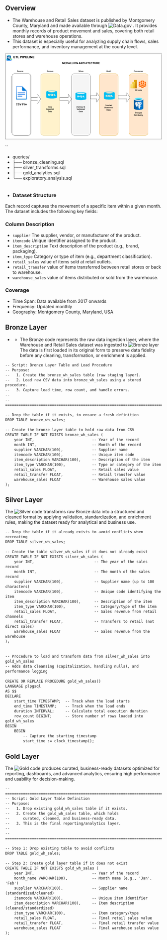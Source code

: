 ## Overview

- The Warehouse and Retail Sales dataset is published by Montgomery County, Maryland and made available through ![Data.gov](https://catalog.data.gov/dataset/warehouse-and-retail-sales?utm_source=chatgpt.com)
. It provides monthly records of product movement and sales, covering both retail stores and warehouse operations.
- This dataset is especially useful for analyzing supply chain flows, sales performance, and inventory management at the county level.

![Data flow](https://github.com/wolethomas78/warehouse_sales_project/blob/b410fa532a0b9c47adcc5d13df9bfef1b56b030c/ETL_WHS.png)


 ``
- queries/
- ├── bronze_cleaning.sql
- ├── silver_transforms.sql
- ├── gold_analytics.sql
- └── exploratory_analysis.sql
  ```
 -  ### Dataset Structure
Each record captures the movement of a specific item within a given month. The dataset includes the following key fields:

### Column	Description
- ```supplier```	The supplier, vendor, or manufacturer of the product.
- ```itemcode```	Unique identifier assigned to the product.
- ```item_description```	Text description of the product (e.g., brand, packaging).
- ```item_type```	Category or type of item (e.g., department classification).
- ```retail_sales```	value of items sold at retail outlets.
- ```retail_transfer```	value of items transferred between retail stores or back to warehouse.
- ```warehouse_sales```	value of items distributed or sold from the warehouse.

 ### Coverage
- Time Span: Data available from 2017 onwards
- Frequency: Updated monthly
- Geography: Montgomery County, Maryland, USA

 ## Bronze Layer
- - The Bronze code represents the raw data ingestion layer, where the Warehouse and Retail Sales dataset was ingested to ![Bronze layer](https://github.com/wolethomas78/warehouse_sales_project/blob/fbd2c6c172512009c07ecac736967c0a0ffae01c/bronze_wh_code)
 The data is first loaded in its original form to preserve data fidelity before any cleaning, transformation, or enrichment is applied.

```-- ===========================================================================
-- Script: Bronze Layer Table and Load Procedure
-- Purpose: 
--   1. Create the bronze_wh_sales table (raw staging layer).
--   2. Load raw CSV data into bronze_wh_sales using a stored procedure.
--   3. Capture load time, row count, and handle errors.
--
-- ===========================================================================

-- Drop the table if it exists, to ensure a fresh definition
DROP TABLE bronze_wh_sales;

-- Create the bronze layer table to hold raw data from CSV
CREATE TABLE IF NOT EXISTS bronze_wh_sales (
    year INT,                          -- Year of the record
    month INT,                         -- Month of the record
    supplier VARCHAR(100),             -- Supplier name
    itemcode VARCHAR(100),             -- Unique item code
    item_description VARCHAR(100),     -- Description of the item
    item_type VARCHAR(100),            -- Type or category of the item
    retail_sales FLOAT,                -- Retail sales value
    retail_transfer FLOAT,             -- Retail transfer value
    warehouse_sales FLOAT              -- Warehouse sales value
);
```

 ## Silver Layer
The ![Silver code](https://github.com/wolethomas78/warehouse_sales_project/blob/4ab918409a69aa3252bf05dbed3af7c20cbc9f05/silver_wh_code) transforms raw Bronze data into a structured and cleaned format by applying validation, standardization, and enrichment rules, making the dataset ready for analytical and business use.
```
-- Drop the table if it already exists to avoid conflicts when recreating
DROP TABLE silver_wh_sales;

-- Create the table silver_wh_sales if it does not already exist
CREATE TABLE IF NOT EXISTS silver_wh_sales (
    year INT,                           -- The year of the sales record
    month INT,                          -- The month of the sales record
    supplier VARCHAR(100),              -- Supplier name (up to 100 characters)
    itemcode VARCHAR(100),              -- Unique code identifying the item
    item_description VARCHAR(100),      -- Description of the item
    item_type VARCHAR(100),             -- Category/type of the item
    retail_sales FLOAT,                 -- Sales revenue from retail channels
    retail_transfer FLOAT,              -- Transfers to retail (not direct sales)
    warehouse_sales FLOAT               -- Sales revenue from the warehouse
);


-- Procedure to load and transform data from silver_wh_sales into gold_wh_sales
-- Adds data cleansing (capitalization, handling nulls), and performance logging

CREATE OR REPLACE PROCEDURE gold_wh_sales()
LANGUAGE plpgsql
AS $$
DECLARE
    start_time TIMESTAMP;  -- Track when the load starts
    end_time TIMESTAMP;    -- Track when the load ends
    duration INTERVAL;     -- Calculate total execution duration
    row_count BIGINT;      -- Store number of rows loaded into gold_wh_sales
BEGIN
    BEGIN 
        -- Capture the starting timestamp
        start_time := clock_timestamp();
```

## Gold Layer

The ![Gold code](https://github.com/wolethomas78/warehouse_sales_project/blob/b32f6f4e0b10de95b9fa0c9a2f9f3c7f754ff356/gold_wh_clean_data) produces curated, business-ready datasets optimized for reporting, dashboards, and advanced analytics, ensuring high performance and usability for decision-making.
```
-- ===========================================================================
-- Script: Gold Layer Table Definition
-- Purpose:
--   1. Drop existing gold_wh_sales table if it exists.
--   2. Create the gold_wh_sales table, which holds
--      curated, cleaned, and business-ready data.
--   3. This is the final reporting/analytics layer.
--
-- ===========================================================================

-- Step 1: Drop existing table to avoid conflicts
DROP TABLE gold_wh_sales;

-- Step 2: Create gold layer table if it does not exist
CREATE TABLE IF NOT EXISTS gold_wh_sales (
    year INT,                          -- Year of the record
    month_name VARCHAR(100),           -- Month name (e.g., 'Jan', 'Feb')
    supplier VARCHAR(100),             -- Supplier name (standardized/cleaned)
    itemcode VARCHAR(100),             -- Unique item identifier
    item_description VARCHAR(100),     -- Item description (cleaned/standardized)
    item_type VARCHAR(100),            -- Item category/type
    retail_sales FLOAT,                -- Final retail sales value
    retail_transfer FLOAT,             -- Final retail transfer value
    warehouse_sales FLOAT              -- Final warehouse sales value
);
```

